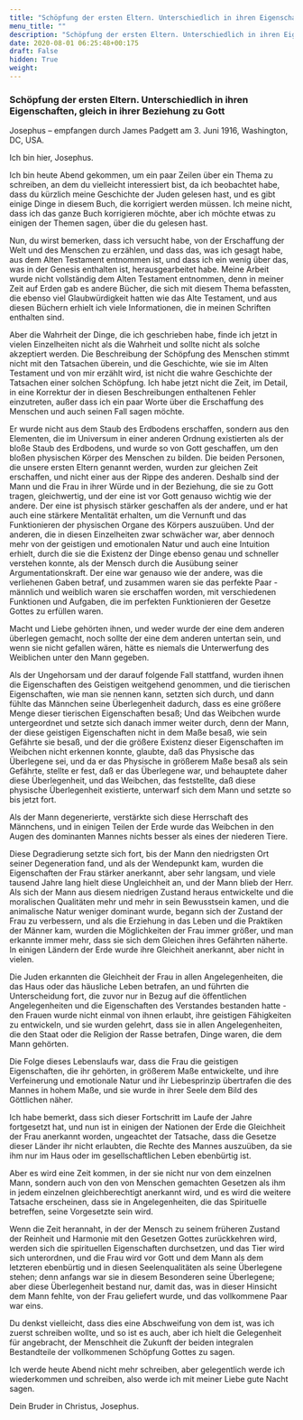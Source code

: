 ```yaml
---
title: "Schöpfung der ersten Eltern. Unterschiedlich in ihren Eigenschaften, gleich in ihrer Beziehung zu Gott"
menu_title: ""
description: "Schöpfung der ersten Eltern. Unterschiedlich in ihren Eigenschaften, gleich in ihrer Beziehung zu Gott"
date: 2020-08-01 06:25:48+00:175
draft: False
hidden: True
weight:
---
```

### Schöpfung der ersten Eltern. Unterschiedlich in ihren Eigenschaften, gleich in ihrer Beziehung zu Gott

Josephus – empfangen durch James Padgett am 3. Juni 1916, Washington, DC, USA.

Ich bin hier, Josephus.

Ich bin heute Abend gekommen, um ein paar Zeilen über ein Thema zu schreiben, an dem du vielleicht interessiert bist, da ich beobachtet habe, dass du kürzlich meine Geschichte der Juden gelesen hast, und es gibt einige Dinge in diesem Buch, die korrigiert werden müssen. Ich meine nicht, dass ich das ganze Buch korrigieren möchte, aber ich möchte etwas zu einigen der Themen sagen, über die du gelesen hast.

Nun, du wirst bemerken, dass ich versucht habe, von der Erschaffung der Welt und des Menschen zu erzählen, und dass das, was ich gesagt habe, aus dem Alten Testament entnommen ist, und dass ich ein wenig über das, was in der Genesis enthalten ist, herausgearbeitet habe. Meine Arbeit wurde nicht vollständig dem Alten Testament entnommen, denn in meiner Zeit auf Erden gab es andere Bücher, die sich mit diesem Thema befassten, die ebenso viel Glaubwürdigkeit hatten wie das Alte Testament, und aus diesen Büchern erhielt ich viele Informationen, die in meinen Schriften enthalten sind.

Aber die Wahrheit der Dinge, die ich geschrieben habe, finde ich jetzt in vielen Einzelheiten nicht als die Wahrheit und sollte nicht als solche akzeptiert werden. Die Beschreibung der Schöpfung des Menschen stimmt nicht mit den Tatsachen überein, und die Geschichte, wie sie im Alten Testament und von mir erzählt wird, ist nicht die wahre Geschichte der Tatsachen einer solchen Schöpfung. Ich habe jetzt nicht die Zeit, im Detail, in eine Korrektur der in diesen Beschreibungen enthaltenen Fehler einzutreten, außer dass ich ein paar Worte über die Erschaffung des Menschen und auch seinen Fall sagen möchte.

Er wurde nicht aus dem Staub des Erdbodens erschaffen, sondern aus den Elementen, die im Universum in einer anderen Ordnung existierten als der bloße Staub des Erdbodens, und wurde so von Gott geschaffen, um den bloßen physischen Körper des Menschen zu bilden. Die beiden Personen, die unsere ersten Eltern genannt werden, wurden zur gleichen Zeit erschaffen, und nicht einer aus der Rippe des anderen. Deshalb sind der Mann und die Frau in ihrer Würde und in der Beziehung, die sie zu Gott tragen, gleichwertig, und der eine ist vor Gott genauso wichtig wie der andere. Der eine ist physisch stärker geschaffen als der andere, und er hat auch eine stärkere Mentalität erhalten, um die Vernunft und das Funktionieren der physischen Organe des Körpers auszuüben. Und der anderen, die in diesen Einzelheiten zwar schwächer war, aber dennoch mehr von der geistigen und emotionalen Natur und auch eine Intuition erhielt, durch die sie die Existenz der Dinge ebenso genau und schneller verstehen konnte, als der Mensch durch die Ausübung seiner Argumentationskraft. Der eine war genauso wie der andere, was die verliehenen Gaben betraf, und zusammen waren sie das perfekte Paar - männlich und weiblich waren sie erschaffen worden, mit verschiedenen Funktionen und Aufgaben, die im perfekten Funktionieren der Gesetze Gottes zu erfüllen waren.

Macht und Liebe gehörten ihnen, und weder wurde der eine dem anderen überlegen gemacht, noch sollte der eine dem anderen untertan sein, und wenn sie nicht gefallen wären, hätte es niemals die Unterwerfung des Weiblichen unter den Mann gegeben.

Als der Ungehorsam und der darauf folgende Fall stattfand, wurden ihnen die Eigenschaften des Geistigen weitgehend genommen, und die tierischen Eigenschaften, wie man sie nennen kann, setzten sich durch, und dann fühlte das Männchen seine Überlegenheit dadurch, dass es eine größere Menge dieser tierischen Eigenschaften besaß; Und das Weibchen wurde untergeordnet und setzte sich danach immer weiter durch, denn der Mann, der diese geistigen Eigenschaften nicht in dem Maße besaß, wie sein Gefährte sie besaß, und der die größere Existenz dieser Eigenschaften im Weibchen nicht erkennen konnte, glaubte, daß das Physische das Überlegene sei, und da er das Physische in größerem Maße besaß als sein Gefährte, stellte er fest, daß er das Überlegene war, und behauptete daher diese Überlegenheit, und das Weibchen, das feststellte, daß diese physische Überlegenheit existierte, unterwarf sich dem Mann und setzte so bis jetzt fort.

Als der Mann degenerierte, verstärkte sich diese Herrschaft des Männchens, und in einigen Teilen der Erde wurde das Weibchen in den Augen des dominanten Mannes nichts besser als eines der niederen Tiere.

Diese Degradierung setzte sich fort, bis der Mann den niedrigsten Ort seiner Degeneration fand, und als der Wendepunkt kam, wurden die Eigenschaften der Frau stärker anerkannt, aber sehr langsam, und viele tausend Jahre lang hielt diese Ungleichheit an, und der Mann blieb der Herr. Als sich der Mann aus diesem niedrigen Zustand heraus entwickelte und die moralischen Qualitäten mehr und mehr in sein Bewusstsein kamen, und die animalische Natur weniger dominant wurde, begann sich der Zustand der Frau zu verbessern, und als die Erziehung in das Leben und die Praktiken der Männer kam, wurden die Möglichkeiten der Frau immer größer, und man erkannte immer mehr, dass sie sich dem Gleichen ihres Gefährten näherte. In einigen Ländern der Erde wurde ihre Gleichheit anerkannt, aber nicht in vielen.

Die Juden erkannten die Gleichheit der Frau in allen Angelegenheiten, die das Haus oder das häusliche Leben betrafen, an und führten die Unterscheidung fort, die zuvor nur in Bezug auf die öffentlichen Angelegenheiten und die Eigenschaften des Verstandes bestanden hatte - den Frauen wurde nicht einmal von ihnen erlaubt, ihre geistigen Fähigkeiten zu entwickeln, und sie wurden gelehrt, dass sie in allen Angelegenheiten, die den Staat oder die Religion der Rasse betrafen, Dinge waren, die dem Mann gehörten.

Die Folge dieses Lebenslaufs war, dass die Frau die geistigen Eigenschaften, die ihr gehörten, in größerem Maße entwickelte, und ihre Verfeinerung und emotionale Natur und ihr Liebesprinzip übertrafen die des Mannes in hohem Maße, und sie wurde in ihrer Seele dem Bild des Göttlichen näher.

Ich habe bemerkt, dass sich dieser Fortschritt im Laufe der Jahre fortgesetzt hat, und nun ist in einigen der Nationen der Erde die Gleichheit der Frau anerkannt worden, ungeachtet der Tatsache, dass die Gesetze dieser Länder ihr nicht erlaubten, die Rechte des Mannes auszuüben, da sie ihm nur im Haus oder im gesellschaftlichen Leben ebenbürtig ist.

Aber es wird eine Zeit kommen, in der sie nicht nur von dem einzelnen Mann, sondern auch von den von Menschen gemachten Gesetzen als ihm in jedem einzelnen gleichberechtigt anerkannt wird, und es wird die weitere Tatsache erscheinen, dass sie in Angelegenheiten, die das Spirituelle betreffen, seine Vorgesetzte sein wird.

Wenn die Zeit herannaht, in der der Mensch zu seinem früheren Zustand der Reinheit und Harmonie mit den Gesetzen Gottes zurückkehren wird, werden sich die spirituellen Eigenschaften durchsetzen, und das Tier wird sich unterordnen, und die Frau wird vor Gott und dem Mann als dem letzteren ebenbürtig und in diesen Seelenqualitäten als seine Überlegene stehen; denn anfangs war sie in diesem Besonderen seine Überlegene; aber diese Überlegenheit bestand nur, damit das, was in dieser Hinsicht dem Mann fehlte, von der Frau geliefert wurde, und das vollkommene Paar war eins.

Du denkst vielleicht, dass dies eine Abschweifung von dem ist, was ich zuerst schreiben wollte, und so ist es auch, aber ich hielt die Gelegenheit für angebracht, der Menschheit die Zukunft der beiden integralen Bestandteile der vollkommenen Schöpfung Gottes zu sagen.

Ich werde heute Abend nicht mehr schreiben, aber gelegentlich werde ich wiederkommen und schreiben, also werde ich mit meiner Liebe gute Nacht sagen.

Dein Bruder in Christus, Josephus.
